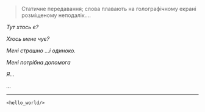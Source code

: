 > Статичне передавання; слова плавають на голографічному екрані розміщеному неподалік....

*Тут хтось є?*

*Хтось мене чує?*

*Мені страшно ...і одиноко.*

*Мені потрібна допомога*

*Я...*

*...*

***
`<hello_world/>`